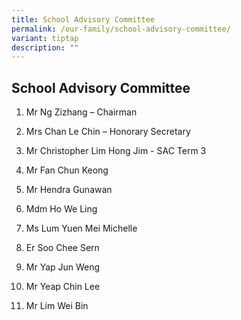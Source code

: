 ```yaml
---
title: School Advisory Committee
permalink: /our-family/school-advisory-committee/
variant: tiptap
description: ""
---
```

<h2><strong>School Advisory Committee</strong></h2>
<ol data-tight="true" class="tight">
<li>
<p>Mr Ng Zizhang – Chairman</p>
</li>
<li>
<p>Mrs Chan Le Chin – Honorary Secretary</p>
</li>
<li>
<p>Mr Christopher Lim Hong Jim - SAC Term 3</p>
</li>
<li>
<p>Mr Fan Chun Keong</p>
</li>
<li>
<p>Mr Hendra Gunawan</p>
</li>
<li>
<p>Mdm Ho We Ling</p>
</li>
<li>
<p>Ms Lum Yuen Mei Michelle</p>
</li>
<li>
<p>Er Soo Chee Sern</p>
</li>
<li>
<p>Mr Yap Jun Weng</p>
</li>
<li>
<p>Mr Yeap Chin Lee</p>
</li>
<li>
<p>Mr Lim Wei Bin</p>
<p></p>
</li>
</ol>
<p></p>